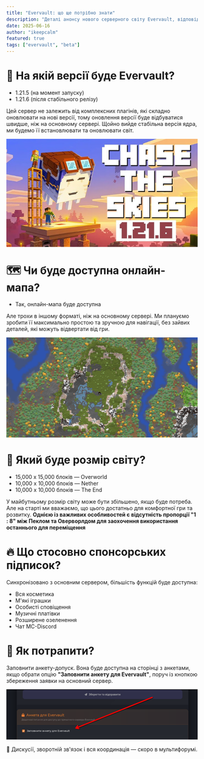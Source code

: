 ```yaml
---
title: "Evervault: що ще потрібно знати"
description: "Деталі анонсу нового серверного світу Evervault, відповіді на можливі запитання стосовно бета-тестування, особливості та правила гри."
date: 2025-06-16
author: "ikeepcalm"
featured: true
tags: ["evervault", "beta"]
---
```


# 🎲 На якій версії буде Evervault?
- 1.21.5 (на момент запуску)
- 1.21.6 (після стабільного релізу)

Цей сервер не залежить від комплексних плагінів, які складно оновлювати на нові версії, тому оновлення версії буде відбуватися швидше, ніж на основному сервері. Щойно вийде стабільна версія ядра, ми будемо її встановлювати та оновлювати світ.

![Evervault](../img/evervault-version.jpg)

# 🗺 Чи буде доступна онлайн-мапа?
- Так, онлайн-мапа буде доступна

Але трохи в іншому форматі, ніж на основному сервері. Ми плануємо зробити її максимально простою та зручною для навігації, без зайвих деталей, які можуть відвертати від гри.

![Evervault](../img/evervault-map.png)

# 📏 Який буде розмір світу?
- 15,000 х 15,000 блоків — Overworld
- 10,000 х 10,000 блоків — Nether
- 10,000 х 10,000 блоків — The End

У майбутньому розмір світу може бути збільшено, якщо буде потреба. Але на старті ми вважаємо, що цього достатньо для комфортної гри та розвитку. **Однією із важливих особливостей є відсутність пропорції "1 : 8" між Пеклом та Оверворлдом для заохочення використання останнього для переміщення**

# 🔥 Що стосовно спонсорських підписок?
Синхронізовано з основним сервером, більшість функцій буде доступна:
- Вся косметика
- М'які іграшки
- Особисті сповіщення
- Музичні платівки
- Розширене озеленення
- Чат MC-Discord

# 📝 Як потрапити?
Заповнити анкету-допуск. Вона буде доступна на сторінці з анкетами, якщо обрати опцію **"Заповнити анкету для Evervault"**, поруч із кнопкою збереження заявки на основний сервер.

![Evervault](../img/evervault-form.png)

🧵 Дискусії, зворотній зв'язок і вся координація — скоро в мультифорумі.
